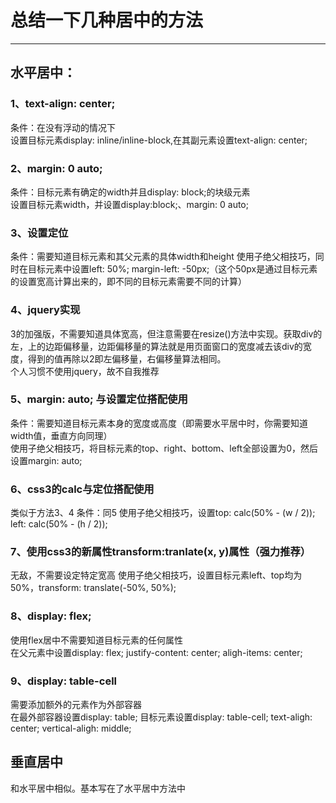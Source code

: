 # **总结一下几种居中的方法**
***
## 水平居中：
### 1、text-align: center;
条件：在没有浮动的情况下<br/>
设置目标元素display: inline/inline-block,在其副元素设置text-align: center;

### 2、margin: 0 auto;
条件：目标元素有确定的width并且display: block;的块级元素<br/>
设置目标元素width，并设置display:block;、margin: 0 auto;

### 3、设置定位
条件：需要知道目标元素和其父元素的具体width和height
使用子绝父相技巧，同时在目标元素中设置left: 50%; margin-left: -50px;（这个50px是通过目标元素的设置宽高计算出来的，即不同的目标元素需要不同的计算）

### 4、jquery实现
3的加强版，不需要知道具体宽高，但注意需要在resize()方法中实现。获取div的左，上的边距偏移量，边距偏移量的算法就是用页面窗口的宽度减去该div的宽度，得到的值再除以2即左偏移量，右偏移量算法相同。<br/>
个人习惯不使用jquery，故不自我推荐

### 5、margin: auto; 与设置定位搭配使用
条件：需要知道目标元素本身的宽度或高度（即需要水平居中时，你需要知道width值，垂直方向同理）<br/>
使用子绝父相技巧，将目标元素的top、right、bottom、left全部设置为0，然后设置margin: auto;

### 6、css3的calc与定位搭配使用
类似于方法3、4
条件：同5
使用子绝父相技巧，设置top: calc(50% - (w / 2)); left: calc(50% - (h / 2));

### 7、使用css3的新属性transform:tranlate(x, y)属性（强力推荐）
无敌，不需要设定特定宽高
使用子绝父相技巧，设置目标元素left、top均为50%，transform: translate(-50%, 50%);

### 8、display: flex;
使用flex居中不需要知道目标元素的任何属性<br/>
在父元素中设置display: flex; justify-content: center; aligh-items: center;

### 9、display: table-cell
需要添加额外的元素作为外部容器 <br/>
在最外部容器设置display: table; 目标元素设置display: table-cell; text-aligh: center; vertical-aligh: middle;

## 垂直居中
和水平居中相似。基本写在了水平居中方法中